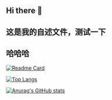 ## Hi there 👋
## 这是我的自述文件，测试一下
## 哈哈哈
[![Readme Card](https://github-readme-stats.vercel.app/api/pin/?username=gaichao168&repo=hyperf)](https://github.com/gaichao168/hyperf)

[![Top Langs](https://github-readme-stats.vercel.app/api/top-langs/?username=gaichao168)](https://github.com/anuraghazra/github-readme-stats)


[![Anurag's GitHub stats](https://github-readme-stats.vercel.app/api?username=gaichao168&locale=cn&theme=shadow_green)](https://github.com/anuraghazra/github-readme-stats)



<!--
**gaichao168/gaichao168** is a ✨ _special_ ✨ repository because its `README.md` (this file) appears on your GitHub profile.

Here are some ideas to get you started:

- 🔭 I’m currently working on ...
- 🌱 I’m currently learning ...
- 👯 I’m looking to collaborate on ...
- 🤔 I’m looking for help with ...
- 💬 Ask me about ...
- 📫 How to reach me: ...
- 😄 Pronouns: ...
- ⚡ Fun fact: ...
-->
